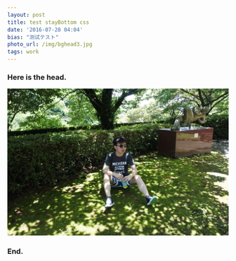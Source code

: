 ```yaml
---
layout: post
title: test stayBottom css
date: '2016-07-28 04:04'
bias: "测试テスト"
photo_url: /img/bghead3.jpg
tags: work
---
```



### Here is the head.

![](/img/bghead3.jpg)

### End.
